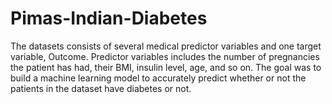 # Pimas-Indian-Diabetes
The datasets consists of several medical predictor variables and one target variable, Outcome. Predictor variables includes the number of pregnancies the patient has had, their BMI, insulin level, age, and so on.
The goal was to build a machine learning model to accurately predict whether or not the patients in the dataset have diabetes or not.
